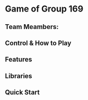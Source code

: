 # Game of Group 169 

## Team Meambers:

## Control & How to Play

## Features

## Libraries

## Quick Start
